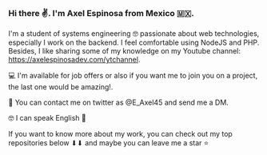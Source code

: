### Hi there ✌. I'm Axel Espinosa from Mexico 🇲🇽. 

I'm a student of systems engineering 🤓 passionate about web technologies, especially I work on the backend. I feel comfortable using NodeJS and PHP. Besides, I like sharing some of my knowledge on my Youtube channel: https://axelespinosadev.com/ytchannel. 

💻 I'm available for job offers or also if you want me to join you on a project, the last one would be amazing!.

👀 You can contact me on twitter as @E_Axel45 and send me a DM.

🤓 I can speak English 👀

If you want to know more about my work, you can check out my top repositories below ⬇⬇ and maybe you can leave me a star ⭐
